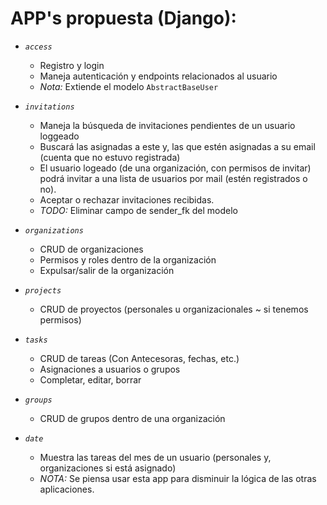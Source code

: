 # APP's propuesta (Django):
* *`access`*
    - Registro y login
    - Maneja autenticación y endpoints relacionados al usuario
    - _Nota:_ Extiende el modelo `AbstractBaseUser`

* *`invitations`*
    - Maneja la búsqueda de invitaciones pendientes de un usuario loggeado
    - Buscará las asignadas a este y, las que estén asignadas a su email (cuenta que no estuvo registrada)
    - El usuario logeado (de una organización, con permisos de invitar) podrá invitar a una lista de usuarios por mail (estén registrados o no).
    - Aceptar o rechazar invitaciones recibidas.
    - _TODO:_ Eliminar campo de sender_fk del modelo 

* *`organizations`*
  - CRUD de organizaciones
  - Permisos y roles dentro de la organización
  - Expulsar/salir de la organización

* *`projects`*
  - CRUD de proyectos (personales u organizacionales ~ si tenemos permisos)

* *`tasks`*
  - CRUD de tareas (Con Antecesoras, fechas, etc.)
  - Asignaciones a usuarios o grupos
  - Completar, editar, borrar

* *`groups`*
  - CRUD de grupos dentro de una organización

* *`date`*
  - Muestra las tareas del mes de un usuario (personales y, organizaciones si está asignado)
  - _NOTA:_ Se piensa usar esta app para disminuir la lógica de las otras aplicaciones.
